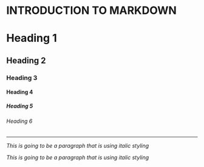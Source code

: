 # INTRODUCTION TO MARKDOWN

 <!--HEADING-->
 # Heading 1
 ## Heading 2
 ### Heading 3
 #### Heading 4
 ##### Heading 5
 ###### Heading 6

 ---

 <!--Italics-->

 _This is going to be a paragraph that is using italic styling_
 
 *This is going to be a paragraph that is using italic styling*
